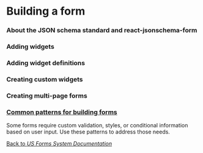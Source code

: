 # Building a form

### About the JSON schema standard and react-jsonschema-form

### Adding widgets

### Adding widget definitions

### Creating custom widgets

### Creating multi-page forms

### [Common patterns for building forms](common-patterns-for-building-forms.md)

Some forms require custom validation, styles, or conditional information based on user input. Use these patterns to address those needs.

[Back to *US Forms System Documentation*](/docs/README.md)
